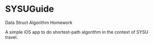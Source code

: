 # SYSUGuide

Data Struct Algorithm Homework

A simple iOS app to do shortest-path algorithm in the context of SYSU travel.
